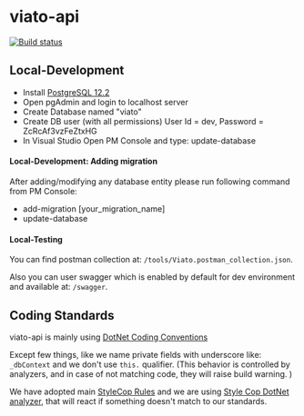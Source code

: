 # viato-api

[![Build status](https://ci.appveyor.com/api/projects/status/oivxuthaj2ttnss0/branch/master?svg=true)](https://ci.appveyor.com/project/arkoc/viato-api/branch/master)

## Local-Development
- Install [PostgreSQL 12.2](https://www.enterprisedb.com/downloads/postgres-postgresql-downloads)
- Open pgAdmin and login to localhost server
- Create Database named "viato"
- Create DB user (with all permissions) User Id = dev, Password = ZcRcAf3vzFeZtxHG
- In Visual Studio Open PM Console and type: update-database

#### Local-Development: Adding migration
After adding/modifying any database entity please run following command from PM Console:
- add-migration [your_migration_name]
- update-database

#### Local-Testing
You can find postman collection at: `/tools/Viato.postman_collection.json`.

Also you can user swagger which is enabled by default for dev environment and available at: `/swagger`.

## Coding Standards

viato-api is mainly using [DotNet Coding Conventions](https://docs.microsoft.com/en-us/dotnet/csharp/programming-guide/inside-a-program/coding-conventions)

Except few things, like we name private fields with underscore like: `_dbContext` and we don't use `this.` qualifier. (This behavior is controlled by analyzers, and in case of not matching code, they will raise build warning. )

We have adopted main [StyleCop Rules](https://github.com/DotNetAnalyzers/StyleCopAnalyzers/blob/master/DOCUMENTATION.md) and we are using [Style Cop DotNet analyzer](https://github.com/DotNetAnalyzers/StyleCopAnalyzers), that will react if something doesn't match to our standards.

